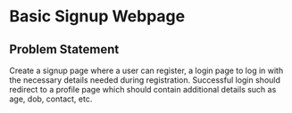 # Basic Signup Webpage
## Problem Statement
Create a signup page where a user can register, a login page to log in with the necessary details needed during registration. Successful login should redirect to a profile page which should contain additional details such as age, dob, contact, etc.
